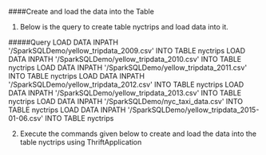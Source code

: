 ####Create and load the data into the Table 
1. Below is the query to create table nyctrips and load data into it.

#####Query
  LOAD DATA INPATH '/SparkSQLDemo/yellow_tripdata_2009.csv' INTO TABLE nyctrips
  LOAD DATA INPATH '/SparkSQLDemo/yellow_tripdata_2010.csv' INTO TABLE nyctrips
  LOAD DATA INPATH '/SparkSQLDemo/yellow_tripdata_2011.csv' INTO TABLE nyctrips
  LOAD DATA INPATH '/SparkSQLDemo/yellow_tripdata_2012.csv' INTO TABLE nyctrips
  LOAD DATA INPATH '/SparkSQLDemo/yellow_tripdata_2013.csv' INTO TABLE nyctrips
  LOAD DATA INPATH '/SparkSQLDemo/nyc_taxi_data.csv' INTO TABLE nyctrips
  LOAD DATA INPATH '/SparkSQLDemo/yellow_tripdata_2015-01-06.csv' INTO TABLE nyctrips

2. Execute the commands given below to create and load the data into the table nyctrips using ThriftApplication 
